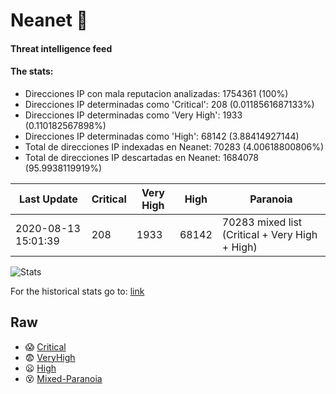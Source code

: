 # Neanet :hocho:
#### Threat intelligence feed
#### The stats:

- Direcciones IP con mala reputacion analizadas: 1754361 (100%)
- Direcciones IP determinadas como 'Critical':  208 (0.0118561687133%)
- Direcciones IP determinadas como 'Very High':  1933 (0.110182567898%)
- Direcciones IP determinadas como 'High':  68142 (3.88414927144)
- Total de direcciones IP indexadas en Neanet:  70283 (4.00618800806%)
- Total de direcciones IP descartadas en Neanet:  1684078 (95.9938119919%)

| Last Update | Critical | Very High | High | Paranoia |
| --- | --- | --- | --- | --- |
| 2020-08-13 15:01:39 | 208 | 1933 | 68142 | 70283 mixed list (Critical + Very High + High)|

![Stats](https://docs.google.com/spreadsheets/d/e/2PACX-1vSnaNMIXVabIpDJjufMlzH7poXnshF3mgd8Is1g9ytUEzVsP5my4Trn8f-xkoLLQ38xpL3HtmUexLo6/pubchart?oid=501124687&format=image)

For the historical stats go to: [link](/stats.csv)
## Raw
- :scream: [Critical](https://raw.githubusercontent.com/JavaGarcia/Neanet/master/blacklists/neanet_critical.txt)
- :fearful: [VeryHigh](https://raw.githubusercontent.com/JavaGarcia/Neanet/master/blacklists/neanet_veryHigh.txtt)
- :frowning: [High](https://raw.githubusercontent.com/JavaGarcia/Neanet/master/blacklists/neanet_high.txt)
- :dizzy_face: [Mixed-Paranoia](https://raw.githubusercontent.com/JavaGarcia/Neanet/master/blacklists/neanet_all.txt)


























































































































































